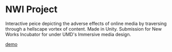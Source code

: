 # NWI Project 

Interactive peice depicting the adverse effects of online media by traversing through a hellscape vortex of content. Made in Unity. Submission for New Works Incubator for under UMD's Immersive media design.

[demo](https://www.dropbox.com/scl/fi/u6sreys1o3kijme068m7c/demo.mp4?rlkey=c8it2h3c1hjmszkzs5pvx6hg3&dl=0)
